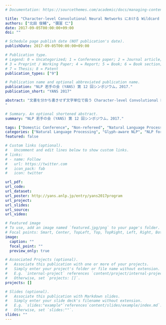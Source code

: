 ```yaml
---
# Documentation: https://sourcethemes.com/academic/docs/managing-content/

title: "Character-level Convolutional Neural Networks における Wildcard Training の基礎検討"
authors: ["北田 俊輔", "彌冨 仁"]
date: 2017-09-05T00:00:00+09:00
doi: ""

# Schedule page publish date (NOT publication's date).
publishDate: 2017-09-05T00:00:00+09:00

# Publication type.
# Legend: 0 = Uncategorized; 1 = Conference paper; 2 = Journal article;
# 3 = Preprint / Working Paper; 4 = Report; 5 = Book; 6 = Book section;
# 7 = Thesis; 8 = Patent
publication_types: ["9"]

# Publication name and optional abbreviated publication name.
publication: "NLP 若手の会 (YANS) 第 12 回シンポジウム，2017."
publication_short: "YANS 2017"

abstract: "文書を分かち書きせず文字単位で扱う Character-level Convolutional Neural Networks(CLCNN) は，その表現能力ゆえに学習データに対して過学習を引き起こしてしまう． 本研究では，文字画像による Character-level Embeddig を CLCNN で学習させる際に，入力文字表現の一部をランダムにワイルドカードとして入力させる「Wildcard Training」についてより詳細に検討し，過学習を抑制する手法を模索する．
"

# Summary. An optional shortened abstract.
summary: "NLP 若手の会 (YANS) 第 12 回シンポジウム，2017."

tags: ["Domestic Conference", "Non-refereed", "Natural Language Processing", "YANS"]
categories: ["Natural Language Processing", "Glyph-aware NLP", "NLP for Asian Languages"]
featured: false

# Custom links (optional).
#   Uncomment and edit lines below to show custom links.
# links:
# - name: Follow
#   url: https://twitter.com
#   icon_pack: fab
#   icon: twitter

url_pdf:
url_code:
url_dataset:
url_poster: http://yans.anlp.jp/entry/yans2017program
url_project:
url_slides:
url_source:
url_video:

# Featured image
# To use, add an image named `featured.jpg/png` to your page's folder. 
# Focal points: Smart, Center, TopLeft, Top, TopRight, Left, Right, BottomLeft, Bottom, BottomRight.
image:
  caption: ""
  focal_point: ""
  preview_only: true

# Associated Projects (optional).
#   Associate this publication with one or more of your projects.
#   Simply enter your project's folder or file name without extension.
#   E.g. `internal-project` references `content/project/internal-project/index.md`.
#   Otherwise, set `projects: []`.
projects: []

# Slides (optional).
#   Associate this publication with Markdown slides.
#   Simply enter your slide deck's filename without extension.
#   E.g. `slides:"example"`references`content/slides/example/index.md`.
#   Otherwise, set `slides:""`.
slides: ""
---
```


